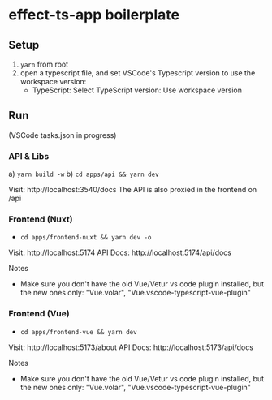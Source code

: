 # effect-ts-app boilerplate

## Setup

1. `yarn` from root
2. open a typescript file, and set VSCode's Typescript version to use the workspace version:
   - TypeScript: Select TypeScript version: Use workspace version

## Run

(VSCode tasks.json in progress)

### API & Libs

a) `yarn build -w`
b) `cd apps/api && yarn dev`

Visit: http://localhost:3540/docs
The API is also proxied in the frontend on /api


### Frontend (Nuxt)

- `cd apps/frontend-nuxt && yarn dev -o`

Visit: http://localhost:5174
API Docs: http://localhost:5174/api/docs

Notes

- Make sure you don't have the old Vue/Vetur vs code plugin installed, but the new ones only: "Vue.volar", "Vue.vscode-typescript-vue-plugin"

### Frontend (Vue)

- `cd apps/frontend-vue && yarn dev`

Visit: http://localhost:5173/about
API Docs: http://localhost:5173/api/docs

Notes

- Make sure you don't have the old Vue/Vetur vs code plugin installed, but the new ones only: "Vue.volar", "Vue.vscode-typescript-vue-plugin"
